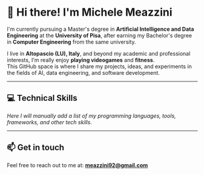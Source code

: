 # 👋 Hi there! I'm Michele Meazzini

I'm currently pursuing a Master's degree in **Artificial Intelligence and Data Engineering** at the **University of Pisa**, after earning my Bachelor's degree in **Computer Engineering** from the same university.

I live in **Altopascio (LU), Italy**, and beyond my academic and professional interests, I'm really enjoy **playing videogames** and **fitness**.  
This GitHub space is where I share my projects, ideas, and experiments in the fields of AI, data engineering, and software development.

---

## 💻 Technical Skills

*Here I will manually add a list of my programming languages, tools, frameworks, and other tech skills.*

---

## 📫 Get in touch

Feel free to reach out to me at: **[meazzini92@gmail.com](mailto:meazzini92@gmail.com)**
